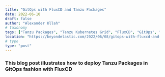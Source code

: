 ```yaml
---
title: "GitOps with FluxCD and Tanzu Packages"
date: 2022-06-10
draft: false
author: "Alexander Ullah"
# taxonomy
tags: ["Tanzu Packages", "Tanzu Kubernetes Grid", "FluxCD", "GitOps", "TKG", "TKGS", "vSphere with Tanzu", "Automation", "Kubernetes", "Carvel"]
location: "https://beyondelastic.com/2022/06/08/gitops-with-fluxcd-and-tanzu-packages/"
# type
type: "post"
---
```


### This blog post illustrates how to deploy Tanzu Packages in GitOps fashion with FluxCD
